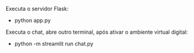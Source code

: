 Executa o servidor Flask:
- python app.py

Executa o chat, abre outro terminal, após ativar o ambiente virtual digital:
- python -m streamlit run chat.py